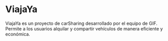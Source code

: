 # ViajaYa
ViajaYa es un proyecto de carSharing desarrollado por el equipo de GIF. Permite a los usuarios alquilar y compartir vehículos de manera eficiente y económica.
